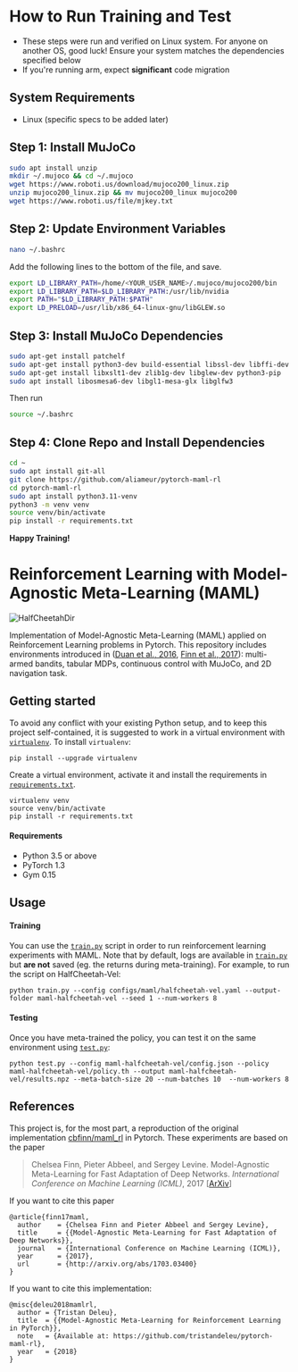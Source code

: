 # How to Run Training and Test
- These steps were run and verified on Linux system. For anyone on another OS, good luck! Ensure your system matches the dependencies specified below
- If you're running arm, expect **significant** code migration

## System Requirements
- Linux (specific specs to be added later)

## Step 1: Install MuJoCo
```bash
sudo apt install unzip
mkdir ~/.mujoco && cd ~/.mujoco
wget https://www.roboti.us/download/mujoco200_linux.zip
unzip mujoco200_linux.zip && mv mujoco200_linux mujoco200
wget https://www.roboti.us/file/mjkey.txt
```

## Step 2: Update Environment Variables

```bash
nano ~/.bashrc
```
Add the following lines to the bottom of the file, and save.
```bash
export LD_LIBRARY_PATH=/home/<YOUR_USER_NAME>/.mujoco/mujoco200/bin
export LD_LIBRARY_PATH=$LD_LIBRARY_PATH:/usr/lib/nvidia
export PATH="$LD_LIBRARY_PATH:$PATH"
export LD_PRELOAD=/usr/lib/x86_64-linux-gnu/libGLEW.so
```

## Step 3: Install MuJoCo Dependencies
```bash
sudo apt-get install patchelf
sudo apt-get install python3-dev build-essential libssl-dev libffi-dev libxml2-dev  
sudo apt-get install libxslt1-dev zlib1g-dev libglew-dev python3-pip
sudo apt install libosmesa6-dev libgl1-mesa-glx libglfw3
```
Then run
```bash
source ~/.bashrc
```
## Step 4: Clone Repo and Install Dependencies
```bash
cd ~ 
sudo apt install git-all
git clone https://github.com/aliameur/pytorch-maml-rl
cd pytorch-maml-rl
sudo apt install python3.11-venv
python3 -m venv venv
source venv/bin/activate
pip install -r requirements.txt
```
**Happy Training!**


# Reinforcement Learning with Model-Agnostic Meta-Learning (MAML)

![HalfCheetahDir](https://raw.githubusercontent.com/tristandeleu/pytorch-maml-rl/master/_assets/halfcheetahdir.gif)

Implementation of Model-Agnostic Meta-Learning (MAML) applied on Reinforcement Learning problems in Pytorch. This repository includes environments introduced in ([Duan et al., 2016](https://arxiv.org/abs/1611.02779), [Finn et al., 2017](https://arxiv.org/abs/1703.03400)): multi-armed bandits, tabular MDPs, continuous control with MuJoCo, and 2D navigation task.

## Getting started
To avoid any conflict with your existing Python setup, and to keep this project self-contained, it is suggested to work in a virtual environment with [`virtualenv`](http://docs.python-guide.org/en/latest/dev/virtualenvs/). To install `virtualenv`:
```
pip install --upgrade virtualenv
```
Create a virtual environment, activate it and install the requirements in [`requirements.txt`](requirements.txt).
```
virtualenv venv
source venv/bin/activate
pip install -r requirements.txt
```

#### Requirements
 - Python 3.5 or above
 - PyTorch 1.3
 - Gym 0.15

## Usage

#### Training
You can use the [`train.py`](train.py) script in order to run reinforcement learning experiments with MAML. Note that by default, logs are available in [`train.py`](train.py) but **are not** saved (eg. the returns during meta-training). For example, to run the script on HalfCheetah-Vel:
```
python train.py --config configs/maml/halfcheetah-vel.yaml --output-folder maml-halfcheetah-vel --seed 1 --num-workers 8
```

#### Testing
Once you have meta-trained the policy, you can test it on the same environment using [`test.py`](test.py):
```
python test.py --config maml-halfcheetah-vel/config.json --policy maml-halfcheetah-vel/policy.th --output maml-halfcheetah-vel/results.npz --meta-batch-size 20 --num-batches 10  --num-workers 8
```

## References
This project is, for the most part, a reproduction of the original implementation [cbfinn/maml_rl](https://github.com/cbfinn/maml_rl/) in Pytorch. These experiments are based on the paper
> Chelsea Finn, Pieter Abbeel, and Sergey Levine. Model-Agnostic Meta-Learning for Fast Adaptation of Deep
Networks. _International Conference on Machine Learning (ICML)_, 2017 [[ArXiv](https://arxiv.org/abs/1703.03400)]

If you want to cite this paper
```
@article{finn17maml,
  author    = {Chelsea Finn and Pieter Abbeel and Sergey Levine},
  title     = {{Model-Agnostic Meta-Learning for Fast Adaptation of Deep Networks}},
  journal   = {International Conference on Machine Learning (ICML)},
  year      = {2017},
  url       = {http://arxiv.org/abs/1703.03400}
}
```

If you want to cite this implementation:
```
@misc{deleu2018mamlrl,
  author = {Tristan Deleu},
  title  = {{Model-Agnostic Meta-Learning for Reinforcement Learning in PyTorch}},
  note   = {Available at: https://github.com/tristandeleu/pytorch-maml-rl},
  year   = {2018}
}
```

